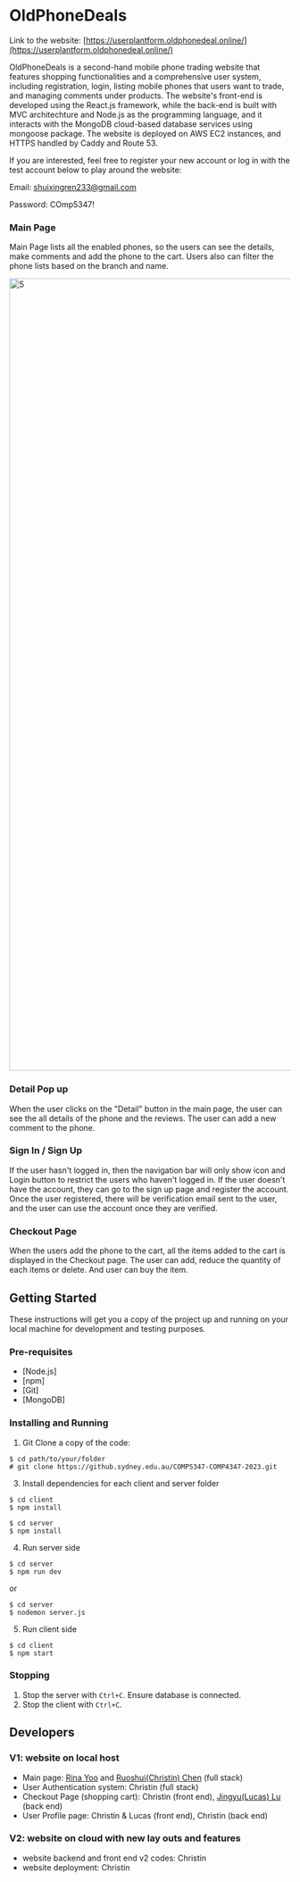 # OldPhoneDeals
Link to the website: [https://userplantform.oldphonedeal.online/](https://userplantform.oldphonedeal.online/)

OldPhoneDeals is a second-hand mobile phone trading website that features shopping functionalities and a comprehensive user system, including registration, login, listing mobile phones that users want to trade, and managing comments under products. The website's front-end is developed using the React.js framework, while the back-end is built with MVC architechture and Node.js as the programming language, and it interacts with the MongoDB cloud-based database services using mongoose package. The website is deployed on AWS EC2 instances, and HTTPS handled by Caddy and Route 53.

If you are interested, feel free to register your new account or log in with the test account below to play around  the website:

Email: shuixingren233@gmail.com

Password: COmp5347!

### Main Page

Main Page lists all the enabled phones, so the users can see the details, make comments and add the phone to the cart. Users also can filter the phone lists based on the branch and name.

<img width="1419" alt="5" src="https://github.com/ChristinChen233/Old-Phone-Deals-Website/assets/121276505/802c53bd-fa5d-42f6-a2de-30dab47f2ea7">

### Detail Pop up

When the user clicks on the "Detail" button in the main page, the user can see the all details of the phone and the reviews. The user can add a new comment to the phone.

### Sign In / Sign Up

If the user hasn't logged in, then the navigation bar will only show icon and Login button to restrict the users who haven't logged in.
If the user doesn't have the account, they can go to the sign up page and register the account. Once the user registered, there will be verification email sent to the user, and the user can use the account once they are verified.

### Checkout Page

When the users add the phone to the cart, all the items added to the cart is displayed in the Checkout page. The user can add, reduce the quantity of each items or delete. And user can buy the item.

## Getting Started

These instructions will get you a copy of the project up and running on your local machine for development and testing purposes.

### Pre-requisites

- [Node.js]
- [npm]
- [Git]
- [MongoDB]

### Installing and Running

1. Git Clone a copy of the code:

```
$ cd path/to/your/folder
# git clone https://github.sydney.edu.au/COMP5347-COMP4347-2023.git
```

3. Install dependencies for each client and server folder

```
$ cd client
$ npm install

$ cd server
$ npm install
```

4. Run server side

```
$ cd server
$ npm run dev
```

or

```
$ cd server
$ nodemon server.js
```

5. Run client side

```
$ cd client
$ npm start
```

### Stopping

1. Stop the server with `Ctrl+C`. Ensure database is connected.
2. Stop the client with `Ctrl+C`.

## Developers
### V1: website on local host
- Main page: [Rina Yoo](https://github.com/RinaYoo) and [Ruoshui(Christin) Chen](https://github.com/ChristinChen233) (full stack)
- User Authentication system: Christin (full stack)
- Checkout Page (shopping cart): Christin (front end), [Jingyu(Lucas) Lu](https://github.com/Lu-Whale) (back end)
- User Profile page: Christin & Lucas (front end), Christin (back end)

### V2: website on cloud with new lay outs and features
- website backend and front end v2 codes: Christin
- website deployment: Christin
